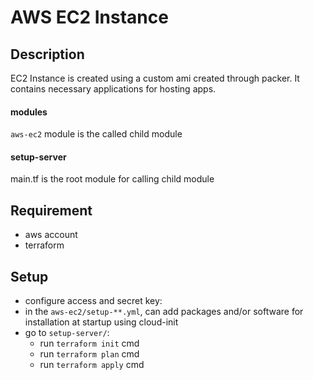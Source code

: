 # AWS EC2 Instance

## Description
EC2 Instance is created using a custom ami created through packer. It contains necessary applications for hosting apps.

#### modules
`aws-ec2` module is the called child module

#### setup-server
main.tf is the root module for calling child module

## Requirement
- aws account
- terraform

## Setup
- configure access and secret key:
- in the `aws-ec2/setup-**.yml`, can add packages and/or software for installation at startup using cloud-init
- go to `setup-server/`:
    - run `terraform init` cmd
    - run `terraform plan` cmd
    - run `terraform apply` cmd